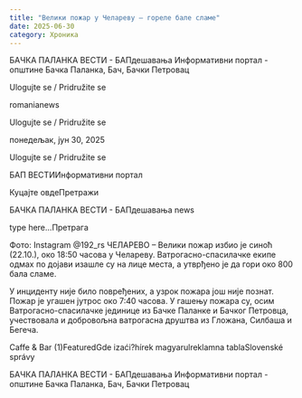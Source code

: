 ```yaml
---
title: "Велики пожар у Челареву – гореле бале сламе"
date: 2025-06-30
category: Хроника
---
```


БАЧКА ПАЛАНКА ВЕСТИ - БАПдешавања Информативни портал - општине Бачка Паланка, Бач, Бачки Петровац

Ulogujte se / Pridružite se

romanianews

Ulogujte se / Pridružite se

понедељак, јун 30, 2025

Ulogujte se / Pridružite se

БАП ВЕСТИИнформативни портал

Куцајте овдеПретражи

БАЧКА ПАЛАНКА ВЕСТИ - БАПдешавања news

type here...Претрага

Фото: Instagram  @192_rs
            ЧЕЛАРЕВО – Велики пожар избио је синоћ (22.10.), око 18:50 часова у Челареву. Ватрогасно-спасилачке екипе одмах по дојави изашле су на лице места, а утврђено је да гори око 800 бала сламе.

У инциденту није било повређених, а узрок пожара још није познат. Пожар је угашен јутрос око 7:40 часова.
У гашењу пожара су, осим Ватрогасно-спасилачке јединице из Бачке Паланке и Бачког Петровца, учествовала и добровољна ватрогасна друштва из Гложана, Силбаша и Бегеча.

Caffe & Bar (1)FeaturedGde izaći?hírek magyarulreklamna tablaSlovenské správy

БАЧКА ПАЛАНКА ВЕСТИ - БАПдешавања Информативни портал - општине Бачка Паланка, Бач, Бачки Петровац
